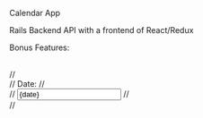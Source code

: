 Calendar App

Rails Backend API with a frontend of React/Redux

Bonus Features:


<br />
// <div>
//     <label htmlFor="date">Date:</label>
//     <br />
//     <input type='text'
//            onChange={this.handleOnChange}
//            name='date'
//            value={date}
//            placeholder= {date}/>
// </div>
// <br />
